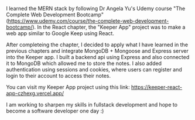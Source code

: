 I learned the MERN stack by following Dr Angela Yu's Udemy course "The Complete Web Development Bootcamp" (https://www.udemy.com/course/the-complete-web-development-bootcamp/). In the React chapter, the "Keeper App" project was to make a web app similar to Google Keep using React.

After completeing the chapter, I decided to apply what I have learned in the previous chapters and integrate MongoDB + Mongoose and Express server into the Keeper app. I built a backend api using Express and also connected it to MongoDB which allowed me to store the notes. I also added authentication using sessions and cookies, where users can register and login to their account to access their notes.

You can visit my Keeper App project using this link: https://keeper-react-app-czhexg.vercel.app/

I am working to sharpen my skills in fullstack development and hope to become a software developer one day :)
